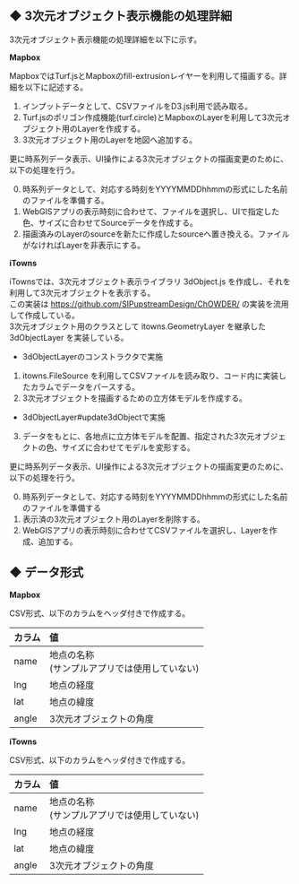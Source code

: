 
## ◆ 3次元オブジェクト表示機能の処理詳細

3次元オブジェクト表示機能の処理詳細を以下に示す。

__Mapbox__

MapboxではTurf.jsとMapboxのfill-extrusionレイヤーを利用して描画する。詳細を以下に記述する。

  1. インプットデータとして、CSVファイルをD3.js利用で読み取る。
  2. Turf.jsのポリゴン作成機能(turf.circle)とMapboxのLayerを利用して3次元オブジェクト用のLayerを作成する。
  3. 3次元オブジェクト用のLayerを地図へ追加する。

更に時系列データ表示、UI操作による3次元オブジェクトの描画変更のために、以下の処理を行う。  

  0. 時系列データとして、対応する時刻をYYYYMMDDhhmmの形式にした名前のファイルを準備する。
  1. WebGISアプリの表示時刻に合わせて、ファイルを選択し、UIで指定した色、サイズに合わせてSourceデータを作成する。
  2. 描画済みのLayerのsourceを新たに作成したsourceへ置き換える。ファイルがなければLayerを非表示にする。

__iTowns__  

iTownsでは、3次元オブジェクト表示ライブラリ 3dObject.js を作成し、それを利用して3次元オブジェクトを表示する。  
この実装は https://github.com/SIPupstreamDesign/ChOWDER/ の実装を流用して作成している。  
3次元オブジェクト用のクラスとして itowns.GeometryLayer を継承した 3dObjectLayer を実装している。  

  * 3dObjectLayerのコンストラクタで実施
  1. itowns.FileSource を利用してCSVファイルを読み取り、コード内に実装したカラムでデータをパースする。
  2. 3次元オブジェクトを描画するための立方体モデルを作成する。

  * 3dObjectLayer#update3dObjectで実施
  3. データをもとに、各地点に立方体モデルを配置、指定された3次元オブジェクトの色、サイズに合わせてモデルを変形する。

更に時系列データ表示、UI操作による3次元オブジェクトの描画変更のために、以下の処理を行う。

  0. 時系列データとして、対応する時刻をYYYYMMDDhhmmの形式にした名前のファイルを準備する
  1. 表示済の3次元オブジェクト用のLayerを削除する。
  2. WebGISアプリの表示時刻に合わせてCSVファイルを選択し、Layerを作成、追加する。



## ◆ データ形式

__Mapbox__  

CSV形式、以下のカラムをヘッダ付きで作成する。

| カラム | 値 |
| :--- |:---------|
| name | 地点の名称<br>(サンプルアプリでは使用していない) |
| lng  | 地点の経度 |
| lat  | 地点の緯度 |
| angle | 3次元オブジェクトの角度 |


__iTowns__  

CSV形式、以下のカラムをヘッダ付きで作成する。

| カラム | 値 |
| :--- |:---------|
| name | 地点の名称<br>(サンプルアプリでは使用していない) |
| lng  | 地点の経度 |
| lat  | 地点の緯度 |
| angle | 3次元オブジェクトの角度 |

